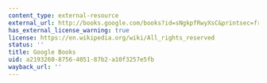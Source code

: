 ```yaml
---
content_type: external-resource
external_url: http://books.google.com/books?id=sNgkpfRwyXsC&printsec=frontcover#v=onepage&q&f=false
has_external_license_warning: true
license: https://en.wikipedia.org/wiki/All_rights_reserved
status: ''
title: Google Books
uid: a2193260-8756-4051-87b2-a10f3257e5fb
wayback_url: ''
---
```

